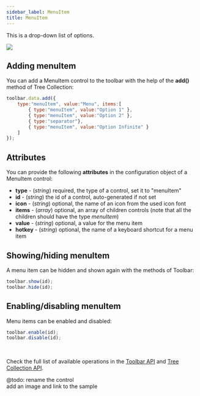 ```yaml
---
sidebar_label: MenuItem
title: MenuItem
---          
```




This is a drop-down list of options.

<img src="toolbar/"/>


## Adding menuItem

You can add a MenuItem control to the toolbar with the help of the **add()** method of Tree Collection:

~~~js
toolbar.data.add({
	type:"menuItem", value:"Menu", items:[
		{ type:"menuItem", value:"Option 1" },
		{ type:"menuItem", value:"Option 2" },
		{ type:"separator"},
		{ type:"menuItem", value:"Option Infinite" }
	]
});
~~~

Attributes
------------------

You can provide the following **attributes** in the configuration object of a MenuItem control:

- **type** - (*string*) required, the type of a control, set it to "menuItem"
- **id** - (*string*) the id of a control, auto-generated if not set
- **icon** - (*string*) optional, the name of an icon from the used icon font
- **items** - (*array*) optional, an array of children controls (note that all the children should have the type *menuItem*)
- **value** - (*string*)  optional, a value for the menu item
- **hotkey** - (*string*) optional, the name of a keyboard shortcut for a menu item

## Showing/hiding menuItem

A menu item can be hidden and shown again with the methods of Toolbar:

~~~js
toolbar.show(id);
toolbar.hide(id);
~~~

## Enabling/disabling menuItem

Menu items can be enabled and disabled:

~~~js
toolbar.enable(id);
toolbar.disable(id);
~~~

<br/>

Check the full list of available operations in the [Toolbar API](toolbar/api.md) and [Tree Collection API](helpers/tree_collection.md).

@todo:
rename the control<br/>
add an image and link to the sample

